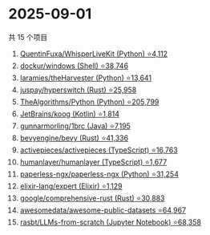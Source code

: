 # 2025-09-01

共 15 个项目

<!-- BEGIN GITHUB -->
<!-- 最后更新时间 2025-09-01 08:54:02 +0800 -->
1. [QuentinFuxa/WhisperLiveKit (Python) ⭐4,112](https://github.com/QuentinFuxa/WhisperLiveKit)
1. [dockur/windows (Shell) ⭐38,746](https://github.com/dockur/windows)
1. [laramies/theHarvester (Python) ⭐13,641](https://github.com/laramies/theHarvester)
1. [juspay/hyperswitch (Rust) ⭐25,958](https://github.com/juspay/hyperswitch)
1. [TheAlgorithms/Python (Python) ⭐205,799](https://github.com/TheAlgorithms/Python)
1. [JetBrains/koog (Kotlin) ⭐1,814](https://github.com/JetBrains/koog)
1. [gunnarmorling/1brc (Java) ⭐7,195](https://github.com/gunnarmorling/1brc)
1. [bevyengine/bevy (Rust) ⭐41,336](https://github.com/bevyengine/bevy)
1. [activepieces/activepieces (TypeScript) ⭐16,763](https://github.com/activepieces/activepieces)
1. [humanlayer/humanlayer (TypeScript) ⭐1,677](https://github.com/humanlayer/humanlayer)
1. [paperless-ngx/paperless-ngx (Python) ⭐31,254](https://github.com/paperless-ngx/paperless-ngx)
1. [elixir-lang/expert (Elixir) ⭐1,129](https://github.com/elixir-lang/expert)
1. [google/comprehensive-rust (Rust) ⭐30,883](https://github.com/google/comprehensive-rust)
1. [awesomedata/awesome-public-datasets ⭐64,967](https://github.com/awesomedata/awesome-public-datasets)
1. [rasbt/LLMs-from-scratch (Jupyter Notebook) ⭐68,358](https://github.com/rasbt/LLMs-from-scratch)
<!-- END GITHUB -->
